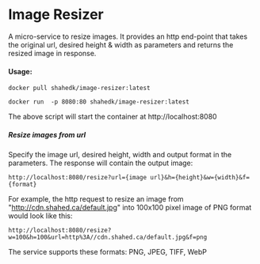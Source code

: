 # Image Resizer

A micro-service to resize images. It provides an http end-point that takes the original url, desired height & width as parameters and returns the resized image in response.

#### Usage:

```
docker pull shahedk/image-resizer:latest

docker run  -p 8080:80 shahedk/image-resizer:latest
```
The above script will start the container at http://localhost:8080

##### Resize images from url
Specify the image url, desired height, width and output format in the parameters. The response will contain the output image:

```
http://localhost:8080/resize?url={image url}&h={height}&w={width}&f={format}
```

For example, the http request to resize an image from "http://cdn.shahed.ca/default.jpg" into 100x100 pixel image of PNG format would look like this:

```
http://localhost:8080/resize?w=100&h=100&url=http%3A//cdn.shahed.ca/default.jpg&f=png
```

The service supports these formats: PNG, JPEG, TIFF, WebP
